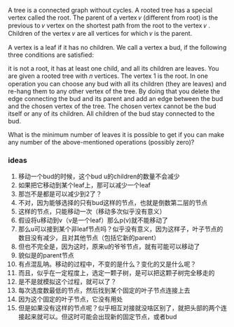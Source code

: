 A tree is a connected graph without cycles. A rooted tree has a special vertex called the root. The parent of a vertex 𝑣
 (different from root) is the previous to 𝑣
 vertex on the shortest path from the root to the vertex 𝑣
. Children of the vertex 𝑣
 are all vertices for which 𝑣
 is the parent.

A vertex is a leaf if it has no children. We call a vertex a bud, if the following three conditions are satisfied:

it is not a root,
it has at least one child, and
all its children are leaves.
You are given a rooted tree with 𝑛
 vertices. The vertex 1
 is the root. In one operation you can choose any bud with all its children (they are leaves) and re-hang them to any other vertex of the tree. By doing that you delete the edge connecting the bud and its parent and add an edge between the bud and the chosen vertex of the tree. The chosen vertex cannot be the bud itself or any of its children. All children of the bud stay connected to the bud.

What is the minimum number of leaves it is possible to get if you can make any number of the above-mentioned operations (possibly zero)?


### ideas
1. 移动一个bud的时候，这个bud u的children的数量不会减少
2. 如果把它移动到某个leaf上，那可以减少一个leaf
3. 那岂不是都是可以减少到2了？
4. 不对，因为能够选择的只有bud这样的节点，也就是倒数第二层的节点
5. 这样的节点，只能移动一次（移动多次似乎没有意义）
6. 假设将u移动到v（v是一个leaf）那么p(v)就不能移动了
7. 那么u可以接到某个非leaf节点吗？似乎没有意义，因为这样子，叶子节点的数目没有减少，且对其他节点（包括它新的parent）
8. 但也不完全是，因为这时，原来u的爷爷节点，就有可能可以移动了
9. 貌似是的parent节点
10. 有点混乱呐。移动的过程中，不变的是什么？变化的又是什么呢？
11. 而且，似乎在一定程度上，选定一颗子树，是可以把这颗子树完全移走的
12. 是不是就模拟这个过程，就可以了？
13. 每次选度数最低的节点，然后找到某个固定的叶子节点连接上去
14. 因为这个固定的叶子节点，它没有用处
15. 但是如果没有这样的节点呢？似乎相互对接就没啥区别了，就把头部的两个连接起来就可以。但这时可能会出现新的固定节点，或者bud